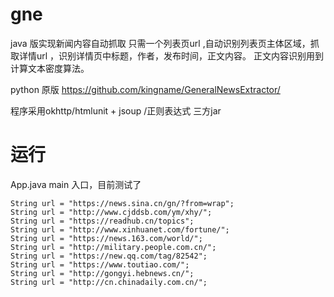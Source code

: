# gne
java 版实现新闻内容自动抓取 
只需一个列表页url ,自动识别列表页主体区域，抓取详情url ，识别详情页中标题，作者，发布时间，正文内容。
正文内容识别用到计算文本密度算法。

python 原版 https://github.com/kingname/GeneralNewsExtractor/

程序采用okhttp/htmlunit + jsoup /正则表达式 三方jar

# 运行

App.java main 入口，目前测试了

    String url = "https://news.sina.cn/gn/?from=wrap";
    String url = "http://www.cjddsb.com/ym/xhy/";
    String url = "https://readhub.cn/topics";
    String url = "http://www.xinhuanet.com/fortune/";
    String url = "https://news.163.com/world/";
    String url = "http://military.people.com.cn/";
    String url = "https://new.qq.com/tag/82542";
    String url = "https://www.toutiao.com/";
    String url = "http://gongyi.hebnews.cn/";
    String url = "http://cn.chinadaily.com.cn/";
